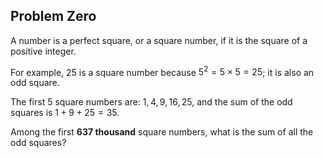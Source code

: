 ## Problem Zero
A number is a perfect square, or a square number, if it is the square of a positive integer.

For example, $25$ is a square number because $5^2 = 5 \times 5 = 25$; it is also an odd square.

The first 5 square numbers are: $1, 4, 9, 16, 25$, and the sum of the odd squares is $1 + 9 + 25 = 35$.

Among the first **637 thousand** square numbers, what is the sum of all the odd squares?